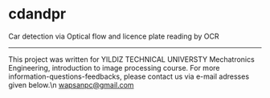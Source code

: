 # cdandpr
Car detection via Optical flow and licence plate reading by OCR



***************************************************************
This project was written for YILDIZ TECHNICAL UNIVERSTY Mechatronics Engineering, introduction to image processing course.
For more information-questions-feedbacks, please contact us via e-mail adresses given below.\n
wapsanpc@gmail.com
